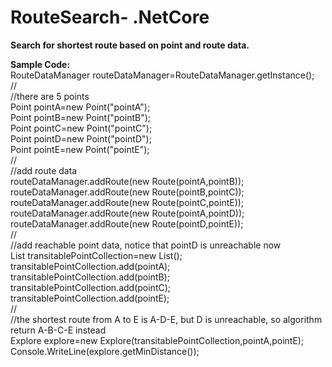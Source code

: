 # RouteSearch- .NetCore
**Search for shortest route based on point and route data.**

**Sample Code:**  
RouteDataManager routeDataManager=RouteDataManager.getInstance();  
//  
//there are 5 points  
Point pointA=new Point("pointA");  
Point pointB=new Point("pointB");  
Point pointC=new Point("pointC");  
Point pointD=new Point("pointD");  
Point pointE=new Point("pointE");  
//  
//add route data  
routeDataManager.addRoute(new Route(pointA,pointB));  
routeDataManager.addRoute(new Route(pointB,pointC));  
routeDataManager.addRoute(new Route(pointC,pointE));  
routeDataManager.addRoute(new Route(pointA,pointD));  
routeDataManager.addRoute(new Route(pointD,pointE));  
//  
//add reachable point data, notice that pointD is unreachable now  
List<Point> transitablePointCollection=new List<Point>();  
transitablePointCollection.add(pointA);  
transitablePointCollection.add(pointB);  
transitablePointCollection.add(pointC);  
transitablePointCollection.add(pointE);  
//  
//the shortest route from A to E is A-D-E, but D is unreachable, so algorithm return A-B-C-E instead  
Explore explore=new Explore(transitablePointCollection,pointA,pointE);  
Console.WriteLine(explore.getMinDistance());  
